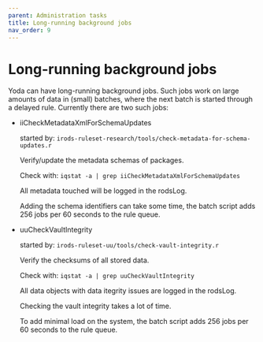 ```yaml
---
parent: Administration tasks
title: Long-running background jobs
nav_order: 9
---
```

# Long-running background jobs
Yoda can have long-running background jobs. Such jobs work on large amounts of
data in (small) batches, where the next batch is started through a delayed rule.
Currently there are two such jobs:

* iiCheckMetadataXmlForSchemaUpdates

  started by: `irods-ruleset-research/tools/check-metadata-for-schema-updates.r`

  Verify/update the metadata schemas of packages.

  Check with: `iqstat -a | grep iiCheckMetadataXmlForSchemaUpdates`

  All metadata touched will be logged in the rodsLog.

  Adding the schema identifiers can take some time, the batch script adds 256 jobs per 60 seconds to the rule queue.

* uuCheckVaultIntegrity

  started by: `irods-ruleset-uu/tools/check-vault-integrity.r`

  Verify the checksums of all stored data.

  Check with: `iqstat -a | grep uuCheckVaultIntegrity`

  All data objects with data itegrity issues are logged in the rodsLog.

  Checking the vault integrity takes a lot of time.

  To add minimal load on the system, the batch script adds 256 jobs per 60 seconds to the rule queue.
